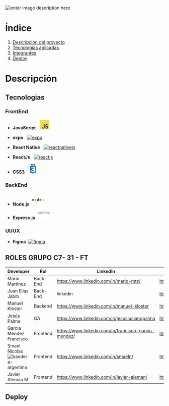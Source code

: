 ![enter image description here](https://i.ibb.co/qx8pV8z/stayup.png)

# Índice

1. [Descripción del proyecto](#descripcion)
2. [Tecnologías aplicadas](#tecnologias)
3. [Integrantes](#integrantes)
4. [Deploy](#deploy)

<a name="descripcion"></a>

# Descripción

<a name="tecnologias"></a>

## Tecnologias

### **FrontEnd**

-   **JavaScript** &nbsp; <a href="https://developer.mozilla.org/en-US/docs/Web/JavaScript" rel="nofollow"> <img src="https://raw.githubusercontent.com/devicons/devicon/master/icons/javascript/javascript-original.svg" alt="javascript"  width="30" height="30" style="max-width: 100%;"> </a>

*   **expo** &nbsp; <a href="https://expo.dev/" rel="nofollow"> <img src="https://d33wubrfki0l68.cloudfront.net/554c3b0e09cf167f0281fda839a5433f2040b349/ecfc9/img/header_logo.svg" alt="expo" width="30" height="30" style="max-width: 100%;"> </a>

*   **React Native** &nbsp; <a href="https://reactnative.dev/" rel="nofollow"> <img src="https://d33wubrfki0l68.cloudfront.net/554c3b0e09cf167f0281fda839a5433f2040b349/ecfc9/img/header_logo.svg" alt="reactnativejs" width="30" height="30" style="max-width: 100%;"> </a>

*   **ReactJs** &nbsp; <a href="https://reactjs.org/" rel="nofollow"> <img src="https://d33wubrfki0l68.cloudfront.net/554c3b0e09cf167f0281fda839a5433f2040b349/ecfc9/img/header_logo.svg" alt="reactjs" width="30" height="30" style="max-width: 100%;"> </a>

-   **CSS3** &nbsp; <a href="https://www.w3schools.com/css/" rel="nofollow"> <img src="https://raw.githubusercontent.com/devicons/devicon/master/icons/css3/css3-original-wordmark.svg" alt="css3" width="30" height="30" style="max-width: 100%;"> </a>

### **BackEnd**

-   **Node.js**&nbsp; <a href="https://nodejs.org" rel="nofollow"> <img src="https://raw.githubusercontent.com/devicons/devicon/master/icons/nodejs/nodejs-original-wordmark.svg" alt="nodejs" width="40" height="40" style="max-width: 100%;"> </a>
-   **Express.js**&nbsp; <a href="https://expressjs.com" rel="nofollow"> <img src="https://raw.githubusercontent.com/devicons/devicon/master/icons/express/express-original-wordmark.svg" alt="express" width="40" height="40" style="max-width: 100%;"> </a>

### **UI/UX**

-   **Figma**&nbsp; <a href="https://www.figma.com/" rel="nofollow"> <img src="https://camo.githubusercontent.com/ed93c2b000a76ceaad1503e7eb9356591b885227e82a36a005b9d3498b303ba5/68747470733a2f2f7777772e766563746f726c6f676f2e7a6f6e652f6c6f676f732f6669676d612f6669676d612d69636f6e2e737667" alt="figma" width="25" height="25" data-canonical-src="https://www.vectorlogo.zone/logos/figma/figma-icon.svg" style="max-width: 100%;"> </a>

<a name="integrantes"></a>

## ROLES GRUPO C7- 31 - FT

| Developer                                                                                                                                                                                                                          | Rol      | LinkedIn                                             | GitHub - Figma                      |
| ---------------------------------------------------------------------------------------------------------------------------------------------------------------------------------------------------------------------------------- | -------- | ---------------------------------------------------- | ----------------------------------- |
| Mario Martinez                                                                                                                                                                                                                     | Back-End | https://www.linkedin.com/in/mario-mtz/               | https://github.com/soymariomtz      |
| Juan Elias Jabib                                                                                                                                                                                                                   | Back-End | linkedin                                             | https://github.com/JuanEliasJabib02 |
| Manuel Kloster                                                                                                                                                                                                                     | Backend  | https://www.linkedin.com/in/manuel-kloster           | https://github.com/Nekrocow/        |
| Jesús Palma                                                                                                                                                                                                                        | QA       | https://www.linkedin.com/in/jesuslucianopalma        | https://github.com/JesusLPalma      |
| Garcia Mendez Francisco                                                                                                                                                                                                            | Frontend | https://www.linkedin.com/in/francisco-garcia-mendez/ | https://github.com/frangmen         |
| Smael Nicolas <img alt='bandera-argentina' src='https://upload.wikimedia.org/wikipedia/commons/thumb/1/1a/Flag_of_Argentina.svg/800px-Flag_of_Argentina.svg.png?20120912082242' width="15" height="10" style="max-width: 100%;" /> | Frontend | https://www.linkedin.com/in/smaeln/                  | https://github.com/SmaelNicolas     |
| Javier Alemán M                                                                                                                                                                                                                    | Frontend | https://www.linkedin.com/in/javier-aleman/           | https://github.com/gitjaleman       |

<a name="deploy"></a>

## Deploy
